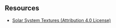 ## Resources

- [Solar System Textures (Attribution 4.0 License)](https://www.solarsystemscope.com/textures/)
